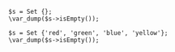 ```basic-usage.php
$s = Set {};
\var_dump($s->isEmpty());

$s = Set {'red', 'green', 'blue', 'yellow'};
\var_dump($s->isEmpty());
```

